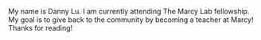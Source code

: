 My name is Danny Lu. I am currently attending The Marcy Lab fellowship. My goal is to give back to the community by becoming a teacher at Marcy!
Thanks for reading!